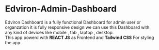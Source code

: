# Edviron-Admin-Dashboard

Edviron Dashboard is a fully functional Dashboard for admin user or organzation it is fully responsive design we can use this Dashboard with any kind of devices like mobile , tab , laptop , desktop.  
This app powerd with **REACT JS** as Frontend and **Tailwind CSS** For styling the app


```
